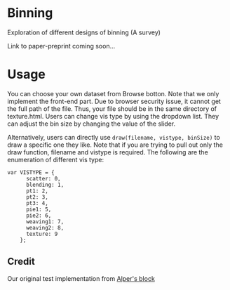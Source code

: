 # Binning
Exploration of different designs of binning (A survey)

Link to paper-preprint coming soon...

# Usage
You can choose your own dataset  from Browse botton. 
Note that we only implement the front-end part. 
Due to browser security issue, it cannot get the full path of the file.
Thus, your file should be in the same directory of texture.html.
Users can change vis type by using the dropdown list.
They can adjust the bin size by changing the value of the slider.

Alternatively, users can directly use ```draw(filename, vistype, binSize)``` to draw a specific one they like.
Note that if you are trying to pull out only the draw function, filename and vistype is required.
The following are the enumeration of different vis type:
```
var VISTYPE = {
	  scatter: 0,
	  blending: 1,
	  pt1: 2,
	  pt2: 3,
	  pt3: 4,
	  pie1: 5,
	  pie2: 6,
	  weaving1: 7,
	  weaving2: 8,
	  texture: 9
	};
```

## Credit
Our original test implementation from [Alper's block](http://bl.ocks.org/yelper/307b1cef7ef792722d4cbde61099a265)
